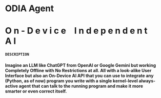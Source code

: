 # ODIA Agent
# O n - D e v i c e &ensp; I n d e p e n d e n t &ensp; A I

#### **`DESCRIPTION`**  
#### Imagine an LLM like ChatGPT from OpenAI or Google Gemini but working **Completely Offline** with **No Restrictions** at all. All with a **look-alike User Interface** but also an **On-Device AI API** that you can use to integrate any (Python, as of now) program you write with **a single kernel-level always-active agent** that can talk to the running program and make it more smarter or even correct itself.
